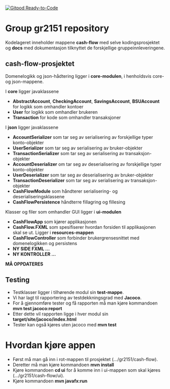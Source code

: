 [![Gitpod Ready-to-Code](https://img.shields.io/badge/Gitpod-Ready--to--Code-blue?logo=gitpod)](https://gitpod.stud.ntnu.no/#https://gitlab.stud.idi.ntnu.no/it1901/groups-2021/gr2151/gr2151/-/tree/master/cash-flow)

# Group gr2151 repository 
Kodelageret inneholder mappene **cash-flow** med selve kodingsprosjektet og **docs** med dokumentasjon tilknyttet de forskjellige gruppeinnleveringene. 

## cash-flow-prosjektet

Domenelogikk og json-hådtering ligger i **core-modulen**, i henholdsvis core- og json-mappene. 

I **core** ligger javaklassene 
- **AbstractAccount**, **CheckingAccount**, **SavingsAccount**, **BSUAccount** for logikk som omhandler kontoer
- **User** for logikk som omhandler brukeren
- **Transaction** for kode som omhandler transaksjoner

I **json** ligger javaklassene
- **AccountSerializer** som tar seg av serialisering av forskjellige typer konto-objekter
- **UserSerializer** som tar seg av serialisering av bruker-objekter
- **TransactionSerializer** som tar seg av serialisering av transaksjon-objekter
- **AccountDeserializer** om tar seg av deserialisering av forskjellige typer konto-objekter
- **UserDeserializer** som tar seg av deserialisering av bruker-objekter
- **TransactionDeserializer** som tar seg av serialisering av transaksjon-objekter
- **CashFlowModule** som håndterer serialisering- og deserialiseringsklassene
- **CashFlowPersistence** håndterre fillagring og fillesing


Klasser og filer som omhandler GUI ligger i **ui-modulen**
- **CashFlowApp** som kjører applikasjonen
- **CashFlow.FXML** som spesifiserer hvordan forsiden til applikasjonen skal se ut. Ligger i **resources-mappen**
- **CashFlowController** som forbinder brukergrensesnittet med domenelogikken og persistens
- **NY SIDE FXML ...**
- **NY KONTROLLER ...**


**MÅ OPPDATERES**

## Testing

- Testklasser ligger i tilhørende modul sin **test-mappe**.
- Vi har lagt til rapportering av testdekkningsgrad med **Jacoco**.
- For å gjennomføre tester og få rapporten må man kjøre kommandoen **mvn test jacoco:report**
- Etter dette vil rapporten ligge i hver modul sin **target/site/jacoco/index.html**
- Tester kan også kjøres uten jacoco med **mvn test**


# Hvordan kjøre appen
 - Først må man gå inn i rot-mappen til prosjektet (.../gr2151/cash-flow).
 - Deretter må man kjøre kommandoen **mvn install**
 - Kjøre kommandoen **cd ui** for å komme inn i ui-mappen som skal kjøres (.../gr2151/cash-flow/ui).
 - Kjøre kommandoen **mvn javafx:run**
